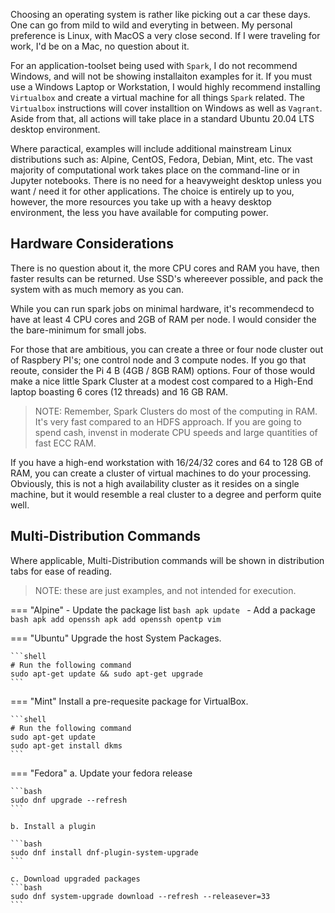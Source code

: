 Choosing an operating system is rather like picking out a car these days. One can go from mild to wild and 
everyting in between. My personal preference is Linux, with MacOS a very close second. If I were traveling
for work, I'd be on a Mac, no question about it.

For an application-toolset being used with `Spark`, I do not recommend Windows, and will not be showing
installaiton examples for it. If you must use a Windows Laptop or Workstation, I would highly recommend
installing `Virtualbox` and create a virtual machine for all things `Spark` related. The `Virtualbox`
instructions will cover installtion on Windows as well as `Vagrant`. Aside from that, all actions will
take place in a standard Ubuntu 20.04 LTS desktop environment.

Where paractical, examples will include additional mainstream Linux distributions such as: Alpine, CentOS,
Fedora, Debian, Mint, etc. The vast majority of computational work takes place on the command-line
or in Jupyter notebooks. There is no need for a heavyweight desktop unless you want / need it for other
applications. The choice is entirely up to you, however, the more resources you take up with a heavy
desktop environment, the less you have available for computing power.

## Hardware Considerations

There is no question about it, the more CPU cores and RAM you have, then faster results can be returned.
Use SSD's whereever possible, and pack the system with as much memory as you can.

While you can run spark jobs on minimal hardware, it's recommendecd to have at least 4 CPU cores and
2GB of RAM per node. I would consider the the bare-minimum for small jobs.

For those that are ambitious, you can create a three or four node cluster out of Raspbery PI's; one
control node and 3 compute nodes. If you go that reoute, consider the Pi 4 B (4GB / 8GB RAM) options.
Four of those would make a nice little Spark Cluster at a modest cost compared to a High-End
laptop boasting 6 cores (12 threads) and 16 GB RAM.

>NOTE: Remember, Spark Clusters do most of the computing in RAM. It's very fast compared to an HDFS
>approach. If you are going to spend cash, invenst in moderate CPU speeds and large quantities
>of fast ECC RAM. 

If you have a high-end workstation with 16/24/32 cores and 64 to 128 GB of RAM, you can create 
a cluster of virtual machines to do your processing. Obviously, this is not a high availability
cluster as it resides on a single machine, but it would resemble a real cluster to a degree and
perform quite well.

## Multi-Distribution Commands

Where applicable, Multi-Distribution commands will be shown in distribution tabs for ease of reading.

>NOTE: these are just examples, and not intended for execution.

=== "Alpine"
    - Update the package list
    ```bash
    apk update
    ```
    - Add a package
    ```bash
    apk add openssh
    apk add openssh opentp vim
    ```

=== "Ubuntu"
    Upgrade the host System Packages.

    ```shell
    # Run the following command
    sudo apt-get update && sudo apt-get upgrade
    ```

=== "Mint"
    Install a pre-requesite package for VirtualBox.

    ```shell
    # Run the following command
    sudo apt-get update
    sudo apt-get install dkms
    ```

=== "Fedora"
    a. Update your fedora release

    ```bash
    sudo dnf upgrade --refresh
    ```

    b. Install a plugin

    ```bash
    sudo dnf install dnf-plugin-system-upgrade
    ```

    c. Download upgraded packages
    ```bash
    sudo dnf system-upgrade download --refresh --releasever=33
    ```

